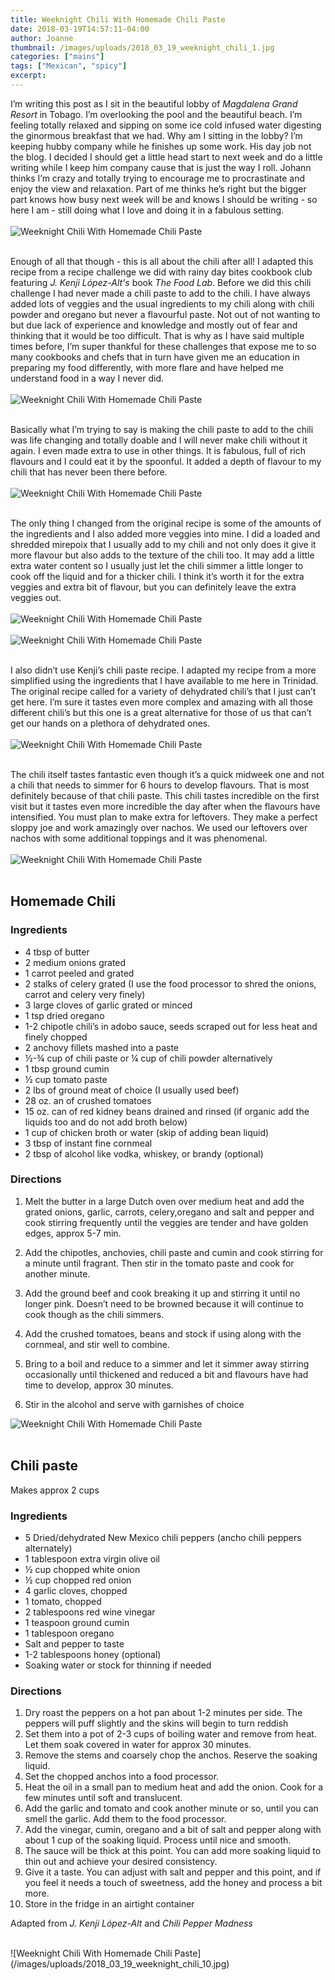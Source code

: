 ```yaml
---
title: Weeknight Chili With Homemade Chili Paste 
date: 2018-03-19T14:57:11-04:00
author: Joanne
thumbnail: /images/uploads/2018_03_19_weeknight_chili_1.jpg
categories: ["mains"]
tags: ["Mexican", "spicy"]
excerpt: 
---
```


I’m writing this post as I sit in the beautiful lobby of _Magdalena Grand Resort_ in Tobago. I’m overlooking the pool and the beautiful beach. I’m feeling totally relaxed and sipping on some ice cold infused water digesting the ginormous breakfast that we had.  Why am I sitting in the lobby? I’m keeping hubby company while he finishes up some work. His day job not the blog. I decided I should get a little head start to next week and do a little writing while I keep him company cause that is just the way I roll. Johann thinks I’m crazy and totally trying to encourage me to procrastinate and enjoy the view and relaxation.  Part of me thinks he’s right but the bigger part knows how busy next week will be and knows I should be writing - so here I am - still doing what I love and doing it in a fabulous setting.
</br>
</br>
![Weeknight Chili With Homemade Chili Paste](/images/uploads/2018_03_19_weeknight_chili_2.jpg)
</br>
</br>

Enough of all that though - this is all about the chili after all! I adapted this recipe from a recipe challenge we did with rainy day bites cookbook club featuring _J. Kenji López-Alt's_ book _The Food Lab_. Before we did this chili challenge I had never made a chili paste to add to the chili.  I have always added lots of veggies and the usual ingredients to my chili along with chili powder and oregano but never a flavourful paste. Not out of not wanting to but due lack of experience and knowledge and mostly out of fear and thinking that it would be too difficult. That is why as I have said multiple times before, I’m super thankful for these challenges that expose me to so many cookbooks and chefs that in turn have given me an education in preparing my food differently, with more flare and have helped me understand food in a way I never did.
</br>
</br>
![Weeknight Chili With Homemade Chili Paste](/images/uploads/2018_03_19_weeknight_chili_3.jpg)
</br>
</br>

Basically what I’m trying to say is making the chili paste to add to the chili was life changing and totally doable and I will never make chili without it again. I even made extra to use in other things. It is fabulous, full of rich flavours and I could eat it by the spoonful. It added a depth of flavour to my chili that has never been there before.
</br>
</br>
![Weeknight Chili With Homemade Chili Paste](/images/uploads/2018_03_19_weeknight_chili_4.jpg)
</br>
</br>

The only thing I changed from the original recipe is some of the amounts of the ingredients and I also added more veggies into mine.  I did a loaded and shredded mirepoix that I usually add to my chili and not only does it give it more flavour but also adds to the texture of the chili too. It may add a little extra water content so I usually just let the chili simmer a little longer to cook off the liquid and for a thicker chili. I think it’s worth it for the extra veggies and extra bit of flavour, but you can definitely leave the extra veggies out.
</br>
</br>
![Weeknight Chili With Homemade Chili Paste](/images/uploads/2018_03_19_weeknight_chili_5.jpg)
</br>
</br>
![Weeknight Chili With Homemade Chili Paste](/images/uploads/2018_03_19_weeknight_chili_6.jpg)
</br>
</br>

I also didn’t use Kenji’s chili paste recipe. I adapted my recipe from a more simplified using the ingredients that I have available to me here in Trinidad.  The original recipe called for a variety of dehydrated chili’s that I just can’t get here.  I’m sure it tastes even more complex and amazing with all those different chili’s but this one is a great alternative for those of us that can’t get our hands on a plethora of dehydrated ones.
</br>
</br>
![Weeknight Chili With Homemade Chili Paste](/images/uploads/2018_03_19_weeknight_chili_7.jpg)
</br>
</br>

The chili itself tastes fantastic even though it’s a quick midweek one and not a chili that needs to simmer for 6 hours to develop flavours. That is most definitely because of that chili paste. This chili tastes incredible on the first visit but it tastes even more incredible the day after when the flavours have intensified. You must plan to make extra for leftovers. They make a perfect sloppy joe and work amazingly over nachos. We used our leftovers over nachos with some additional toppings and it was phenomenal.
</br>
</br>
![Weeknight Chili With Homemade Chili Paste](/images/uploads/2018_03_19_weeknight_chili_8.jpg)
</br>
</br>

## Homemade Chili

### Ingredients 

* 4 tbsp of butter
* 2 medium onions grated 
* 1 carrot peeled and grated 
* 2 stalks of celery grated (I use the food processor to shred the onions, carrot and celery very finely)
* 3 large cloves of garlic grated or minced 
* 1 tsp dried oregano 
* 1-2 chipotle chili’s in adobo sauce, seeds scraped out for less heat and finely chopped
* 2 anchovy fillets mashed into a paste 
* &frac12;-&frac34; cup of chili paste or &frac14; cup of chili powder alternatively 
* 1 tbsp ground cumin
* &frac12; cup tomato paste 
* 2 lbs of ground meat of choice (I usually used beef) 
* 28 oz. an of crushed tomatoes 
* 15 oz. can of red kidney beans drained and rinsed (if organic add the liquids too and do not add broth below) 
* 1 cup of chicken broth or water (skip of adding bean liquid) 
* 3 tbsp of instant fine cornmeal 
* 2 tbsp of alcohol like vodka, whiskey, or brandy (optional)


### Directions 

1. Melt the butter in a large Dutch oven over medium heat and add the grated onions, garlic, carrots, celery,oregano and salt and pepper and cook stirring frequently until the veggies are tender and have golden edges, approx 5-7 min. 

1. Add the chipotles, anchovies, chili paste and cumin and cook stirring for a minute until fragrant. Then stir in the tomato paste and cook for another minute. 

1. Add the ground beef and cook breaking it up and stirring it until no longer pink. Doesn’t need to be browned because it will continue to cook though as the chili simmers. 

1. Add the crushed tomatoes, beans and stock if using along with the cornmeal, and stir well to combine. 

1. Bring to a boil and reduce to a simmer and let it simmer away stirring occasionally until thickened and reduced a bit and flavours have had time to develop, approx 30 minutes. 

1. Stir in the alcohol and serve with garnishes of choice  

![Weeknight Chili With Homemade Chili Paste](/images/uploads/2018_03_19_weeknight_chili_9.jpg)
</br>
</br>

## Chili paste 
Makes approx 2 cups  

### Ingredients

* 5 Dried/dehydrated New Mexico chili peppers (ancho chili peppers alternately)
* 1 tablespoon extra virgin olive oil
* ½ cup chopped white onion
* ½ cup chopped red onion
* 4 garlic cloves, chopped
* 1 tomato, chopped
* 2 tablespoons red wine vinegar
* 1 teaspoon ground cumin
* 1 tablespoon oregano
* Salt and pepper to taste
* 1-2 tablespoons honey (optional)
* Soaking water or stock for thinning if needed

### Directions

1. Dry roast the peppers on a hot pan about 1-2 minutes per side. The peppers will puff slightly and the skins will begin to turn reddish
1. Set them into a pot of 2-3 cups of boiling water and remove from heat. Let them soak covered in water for approx 30 minutes.
1. Remove the stems and coarsely chop the anchos. Reserve the soaking liquid.
1. Set the chopped anchos into a food processor.
1. Heat the oil in a small pan to medium heat and add the onion. Cook for a few minutes until soft and translucent.
1. Add the garlic and tomato and cook another minute or so, until you can smell the garlic. Add them to the food processor.
1. Add the vinegar, cumin, oregano and a bit of salt and pepper along with about 1 cup of the soaking liquid. Process until nice and smooth. 
1. The sauce will be thick at this point. You can add more soaking liquid to thin out and achieve your desired consistency.
1. Give it a taste. You can adjust with salt and pepper and this point, and if you feel it needs a touch of sweetness, add the honey and process a bit more.
1. Store in the fridge in an airtight container

Adapted from _J. Kenji López-Alt_ and _Chili Pepper Madness_

</br>
![Weeknight Chili With Homemade Chili Paste](/images/uploads/2018_03_19_weeknight_chili_10.jpg)
